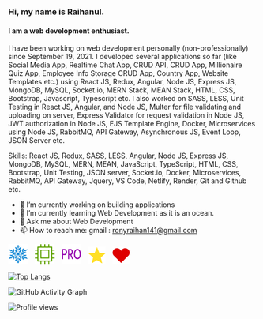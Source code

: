 ### Hi, my name is Raihanul.
#### I am a web development enthusiast.
I have been working on web development personally (non-professionally) since September 19, 2021. I developed several applications so far (like Social Media App, Realtime Chat App, CRUD API, CRUD App, Millionaire Quiz App, Employee Info Storage CRUD App, Country App, Website Templates etc.) using React JS, Redux, Angular, Node JS, Express JS, MongoDB, MySQL, Socket.io, MERN Stack, MEAN Stack, HTML, CSS, Bootstrap, Javascript, Typescript etc. I also worked on SASS, LESS, Unit Testing in React JS, Angular, and Node JS, Multer for file validating and uploading on server, Express Validator for request validation in Node JS, JWT authorization in Node JS, EJS Template Engine, Docker, Microservices using Node JS, RabbitMQ, API Gateway, Asynchronous JS, Event Loop, JSON Server etc.


Skills: React JS, Redux, SASS, LESS, Angular, Node JS, Express JS, MongoDB, MySQL, MERN, MEAN, JavaScript, TypeScript, HTML, CSS, Bootstrap, Unit Testing, JSON server, Socket.io, Docker, Microservices, RabbitMQ, API Gateway, Jquery, VS Code, Netlify, Render, Git and Github etc.

- 🔭 I’m currently working on building applications 
- 🌱 I’m currently learning Web Development as it is an ocean. 
- 💬 Ask me about Web Development 
- 📫 How to reach me: gmail : ronyraihan141@gmail.com 

<a href='https://archiveprogram.github.com/'><img src='https://raw.githubusercontent.com/acervenky/animated-github-badges/master/assets/acbadge.gif' width='40' height='40'></a> <a href='https://docs.github.com/en/developers'><img src='https://raw.githubusercontent.com/acervenky/animated-github-badges/master/assets/devbadge.gif' width='40' height='40'></a> <a href='https://github.com/pricing'><img src='https://raw.githubusercontent.com/acervenky/animated-github-badges/master/assets/pro.gif' width='40' height='40'></a> <a href='https://stars.github.com/'><img src='https://raw.githubusercontent.com/acervenky/animated-github-badges/master/assets/starbadge.gif' width='35' height='35'></a> <a href='https://docs.github.com/en/github/supporting-the-open-source-community-with-github-sponsors'><img src='https://raw.githubusercontent.com/acervenky/animated-github-badges/master/assets/sponsorbadge.gif' width='35' height='35'></a> 

[![Top Langs](https://github-readme-stats.vercel.app/api/top-langs/?username=RRaihan123)](https://github.com/anuraghazra/github-readme-stats)

![GitHub Activity Graph](https://activity-graph.herokuapp.com/graph?username=RRaihan123)  

![Profile views](https://gpvc.arturio.dev/RRaihan123)  
